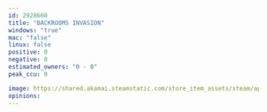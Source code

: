 ```yaml
---
id: 2928660
title: "BACKROOMS INVASION"
windows: "true"
mac: "false"
linux: false
positive: 0
negative: 0
estimated_owners: "0 - 0"
peak_ccu: 0

image: https://shared.akamai.steamstatic.com/store_item_assets/steam/apps/2928660/header.jpg?t=1714570171
opinions:
---
```

